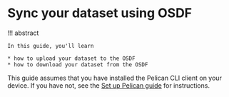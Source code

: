 # Sync your dataset using OSDF

!!! abstract

    In this guide, you'll learn

    * how to upload your dataset to the OSDF
    * how to download your dataset from the OSDF

This guide assumes that you have installed the Pelican CLI client on your device.
If you have not, see the [Set up Pelican guide](pelican-client.md) for instructions.


